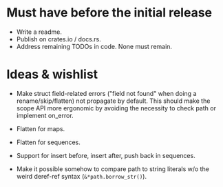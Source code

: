 # Must have before the initial release

- Write a readme.
- Publish on crates.io / docs.rs.
- Address remaining TODOs in code. None must remain.


# Ideas & wishlist

- Make struct field-related errors ("field not found" when doing a rename/skip/flatten) not propagate by default.
  This should make the scope API more ergonomic by avoiding the necessity to check path or implement on_error.

- Flatten for maps.

- Flatten for sequences.

- Support for insert before, insert after, push back in sequences.

- Make it possible somehow to compare path to string literals w/o the weird deref-ref syntax (`&*path.borrow_str()`).
